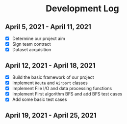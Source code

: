 <h1 align="center">Development Log</h1>

## April 5, 2021 - April 11, 2021
- [x] Determine our project aim
- [x] Sign team contract
- [x] Dataset acquisition

## April 12, 2021 - April 18, 2021
- [x] Build the basic framework of our project
- [x] Implement `Route` and `Airport` classes
- [x] Implement File I/O and data processing functions
- [x] Implement First algorithm BFS and add BFS test cases
- [x] Add some basic test cases

## April 19, 2021 - April 25, 2021
